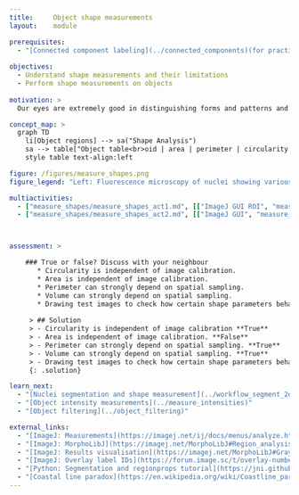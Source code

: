 ```yaml
---
title:     Object shape measurements
layout:    module

prerequisites:
  - "[Connected component labeling](../connected_components)(for practicals that use label masks)"
    
objectives:
  - Understand shape measurements and their limitations
  - Perform shape measurements on objects
  
motivation: >
  Our eyes are extremely good in distinguishing forms and patterns and this has proven to be a powerful tool for characterizing different  cell-types, functions, phenotypes, and more. In image processing, we use shape measurements (e.g. area,  volume, elongation, ...) for an automated and objective characterization of forms. Consequently, one can address scientific questions or filter objects that should be used for further processing.

concept_map: >
  graph TD
    li[Object regions] --> sa("Shape Analysis")
    sa --> table["Object table<br>oid | area | perimeter | circularity <br>001 | 222 | 56 | 0.9 <br> 002 | 500 | 101 | 0.2 "]
    style table text-align:left

figure: /figures/measure_shapes.png
figure_legend: "Left: Fluorescence microscopy of nuclei showing various shapes with three nuclei manually delineated. Right: Label mask image of all nuclei. Bottom: Table with some shape measurements of the manually delineated nuclei." 

multiactivities:
  - ["measure_shapes/measure_shapes_act1.md", [["ImageJ GUI ROI", "measure_shapes/measure_shapes_act1_imagejgui_rois.md"],["ImageJ GUI MorphoLibJ", "measure_shapes/measure_shapes_act1_imagejgui.md", "markdown"], ["skimage napari", "measure_shapes/measure_shapes_act1_skimage_napari.py", "python"]]]
  - ["measure_shapes/measure_shapes_act2.md", [["ImageJ GUI", "measure_shapes/measure_shapes_act2_imagejgui.md", "markdown"], ["skimage napari", "measure_shapes/measure_shapes_act2_skimage_napari.py", "python"]]]



assessment: >

    ### True or false? Discuss with your neighbour      
       * Circularity is independent of image calibration.
       * Area is independent of image calibration.
       * Perimeter can strongly depend on spatial sampling.
       * Volume can strongly depend on spatial sampling.
       * Drawing test images to check how certain shape parameters behave is a good idea.
       
     > ## Solution
     > - Circularity is independent of image calibration **True**
     > - Area is independent of image calibration. **False**
     > - Perimeter can strongly depend on spatial sampling. **True**
     > - Volume can strongly depend on spatial sampling. **True**
     > - Drawing test images to check how certain shape parameters behave is a good idea. **True**
     {: .solution}

learn_next:
  - "[Nuclei segmentation and shape measurement](../workflow_segment_2d_nuclei_measure_shape)"
  - "[Object intensity measurements](../measure_intensities)"
  - "[Object filtering](../object_filtering)"

external_links:
  - "[ImageJ: Measurements](https://imagej.net/ij/docs/menus/analyze.html#set)"
  - "[ImageJ: MorphoLibJ](https://imagej.net/MorphoLibJ#Region_analysis)"
  - "[ImageJ: Results visualisation](https://imagej.net/MorphoLibJ#Grayscale_morphological_filters). Label visualization in 3D viewer"
  - "[ImageJ: Overlay label IDs](https://forum.image.sc/t/overlay-numbers-on-image/35604/6)"
  - "[Python: Segmentation and regionprops tutorial](https://jni.github.io/i2k-skimage-napari/lectures/2_segmentation_and_regionprops.html)"
  - "[Coastal line paradox](https://en.wikipedia.org/wiki/Coastline_paradox). Effect of Sampling and resolution on the measurements"
---
```

